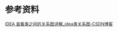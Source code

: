 





# 参考资料

[IDEA 查看类之间的关系图详解_idea类关系图-CSDN博客](https://blog.csdn.net/qq_41971087/article/details/116406182)